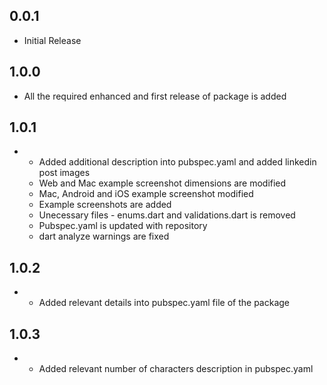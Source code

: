 ## 0.0.1

* Initial Release

## 1.0.0

* All the required enhanced and first release of package is added

## 1.0.1

*   - Added additional description into pubspec.yaml and added linkedin post images
    - Web and Mac example screenshot dimensions are modified
    - Mac, Android and iOS example screenshot modified
    - Example screenshots are added
    - Unecessary files - enums.dart and validations.dart is removed
    - Pubspec.yaml is updated with repository
    - dart analyze warnings are fixed

## 1.0.2

* - Added relevant details into pubspec.yaml file of the package

## 1.0.3

* - Added relevant number of characters description in pubspec.yaml